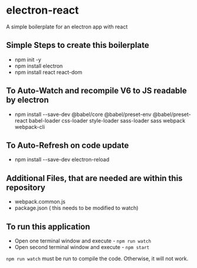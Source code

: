 # electron-react

A simple boilerplate for an electron app with react

## Simple Steps to create this boilerplate

* npm init -y
* npm install electron
* npm install react react-dom

## To Auto-Watch and recompile V6 to JS readable by electron

* npm install --save-dev @babel/core @babel/preset-env @babel/preset-react babel-loader css-loader style-loader sass-loader sass webpack webpack-cli

## To Auto-Refresh on code update

* npm install --save-dev electron-reload

## Additional Files, that are needed are within this repository

* webpack.common.js
* package.json ( this needs to be modified to watch)

## To run this application

* Open one terminal window and execute -  `npm run watch`
* Open second terminal window and execute - `npm start`

`npm run watch` must be run to compile the code. Otherwise, it will not work.
